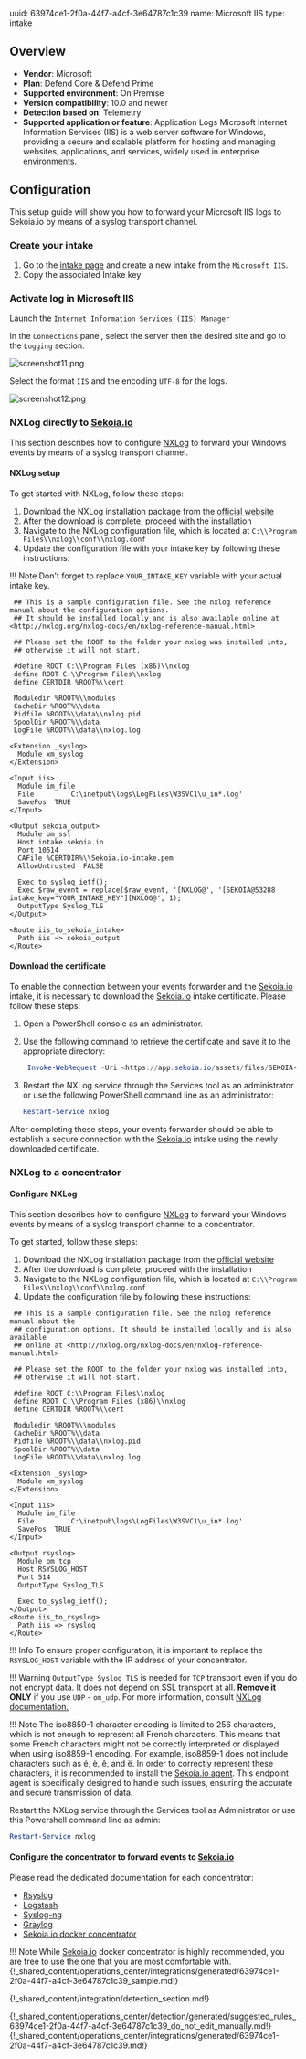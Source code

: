 uuid: 63974ce1-2f0a-44f7-a4cf-3e64787c1c39
name: Microsoft IIS
type: intake

## Overview
- **Vendor**: Microsoft
- **Plan**: Defend Core & Defend Prime
- **Supported environment**: On Premise
- **Version compatibility**: 10.0 and newer
- **Detection based on**: Telemetry
- **Supported application or feature**: Application Logs
Microsoft Internet Information Services (IIS) is a web server software for Windows, providing a secure and scalable platform for hosting and managing websites, applications, and services, widely used in enterprise environments.



## Configuration

This setup guide will show you how to forward your Microsoft IIS logs to Sekoia.io by means of a syslog transport channel.

### Create your intake

1. Go to the [intake page](https://app.sekoia.io/operations/intakes) and create a new intake from the `Microsoft IIS`.
2. Copy the associated Intake key

### Activate log in Microsoft IIS

Launch the `Internet Information Services (IIS) Manager`

In the `Connections` panel, select the server then the desired site and go to the `Logging` section.

![screenshot11.png](/assets/integration/application/microsoft-iis/screenshot11.png)

Select the format `IIS` and the encoding `UTF-8` for the logs.

![screenshot12.png](/assets/integration/application/microsoft-iis/screenshot12.png)

### NXLog directly to [Sekoia.io](http://sekoia.io/)

This section describes how to configure [NXLog](https://nxlog.co/) to forward your Windows events by means of a syslog transport channel.

#### NXLog setup

To get started with NXLog, follow these steps:

1. Download the NXLog installation package from the [official website](https://nxlog.co/products/all/download)
2. After the download is complete, proceed with the installation
3. Navigate to the NXLog configuration file, which is located at `C:\\Program Files\\nxlog\\conf\\nxlog.conf`
4. Update the configuration file with your intake key by following these instructions:

!!! Note
    Don't forget to replace `YOUR_INTAKE_KEY` variable with your actual intake key.

```
 ## This is a sample configuration file. See the nxlog reference manual about the configuration options.
 ## It should be installed locally and is also available online at <http://nxlog.org/nxlog-docs/en/nxlog-reference-manual.html>

 ## Please set the ROOT to the folder your nxlog was installed into,
 ## otherwise it will not start.

 #define ROOT C:\\Program Files (x86)\\nxlog
 define ROOT C:\\Program Files\\nxlog
 define CERTDIR %ROOT%\\cert

 Moduledir %ROOT%\\modules
 CacheDir %ROOT%\\data
 Pidfile %ROOT%\\data\\nxlog.pid
 SpoolDir %ROOT%\\data
 LogFile %ROOT%\\data\\nxlog.log

<Extension _syslog>
  Module xm_syslog
</Extension>

<Input iis>
  Module im_file
  File        'C:\inetpub\logs\LogFiles\W3SVC1\u_in*.log'
  SavePos  TRUE
</Input>

<Output sekoia_output>
  Module om_ssl
  Host intake.sekoia.io
  Port 10514
  CAFile %CERTDIR%\\Sekoia.io-intake.pem
  AllowUntrusted  FALSE

  Exec to_syslog_ietf();
  Exec $raw_event = replace($raw_event, '[NXLOG@', '[SEKOIA@53288 intake_key="YOUR_INTAKE_KEY"][NXLOG@', 1);
  OutputType Syslog_TLS
</Output>

<Route iis_to_sekoia_intake>
  Path iis => sekoia_output
</Route>

```

#### Download the certificate

To enable the connection between your events forwarder and the [Sekoia.io](http://sekoia.io/) intake, it is necessary to download the [Sekoia.io](http://sekoia.io/) intake certificate. Please follow these steps:

1. Open a PowerShell console as an administrator.
2. Use the following command to retrieve the certificate and save it to the appropriate directory:
    
    ```powershell
     Invoke-WebRequest -Uri <https://app.sekoia.io/assets/files/SEKOIA-IO-intake.pem> -OutFile 'C:\\Program Files\\nxlog\\cert\\Sekoia.io-intake.pem'
    
    ```
    
3. Restart the NXLog service through the Services tool as an administrator or use the following PowerShell command line as an administrator:
    
    ```powershell
    Restart-Service nxlog
    
    ```
    

After completing these steps, your events forwarder should be able to establish a secure connection with the [Sekoia.io](http://sekoia.io/) intake using the newly downloaded certificate.

### NXLog to a concentrator

#### Configure NXLog

This section describes how to configure [NXLog](https://nxlog.co/) to forward your Windows events by means of a syslog transport channel to a concentrator.

To get started, follow these steps:

1. Download the NXLog installation package from the [official website](https://nxlog.co/products/all/download)
2. After the download is complete, proceed with the installation
3. Navigate to the NXLog configuration file, which is located at `C:\\Program Files\\nxlog\\conf\\nxlog.conf`
4. Update the configuration file by following these instructions:

```
 ## This is a sample configuration file. See the nxlog reference manual about the
 ## configuration options. It should be installed locally and is also available
 ## online at <http://nxlog.org/nxlog-docs/en/nxlog-reference-manual.html>

 ## Please set the ROOT to the folder your nxlog was installed into,
 ## otherwise it will not start.

 #define ROOT C:\\Program Files\\nxlog
 define ROOT C:\\Program Files (x86)\\nxlog
 define CERTDIR %ROOT%\\cert

 Moduledir %ROOT%\\modules
 CacheDir %ROOT%\\data
 Pidfile %ROOT%\\data\\nxlog.pid
 SpoolDir %ROOT%\\data
 LogFile %ROOT%\\data\\nxlog.log

<Extension _syslog>
  Module xm_syslog
</Extension>

<Input iis>
  Module im_file
  File        'C:\inetpub\logs\LogFiles\W3SVC1\u_in*.log'
  SavePos  TRUE
</Input>

<Output rsyslog>
  Module om_tcp
  Host RSYSLOG_HOST
  Port 514
  OutputType Syslog_TLS

  Exec to_syslog_ietf();
</Output>
<Route iis_to_rsyslog>
  Path iis => rsyslog
</Route>

```

!!! Info
    To ensure proper configuration, it is important to replace the `RSYSLOG_HOST` variable with the IP address of your concentrator.

!!! Warning
    `OutputType Syslog_TLS` is needed for `TCP` transport even if you do not encrypt data. It does not depend on SSL transport at all.
    **Remove it ONLY** if you use `UDP` - `om_udp`.
    For more information, consult [NXLog documentation.](https://docs.nxlog.co/refman/current/xm/syslog.html)

!!! Note
    The iso8859-1 character encoding is limited to 256 characters, which is not enough to represent all French characters. This means that some French characters might not be correctly interpreted or displayed when using iso8859-1 encoding. For example, iso8859-1 does not include characters such as é, è, ê, and ë.
    In order to correctly represent these characters, it is recommended to install the [Sekoia.io agent](https://docs.sekoia.io/integration/integrations/endpoint/sekoiaio/). This endpoint agent is specifically designed to handle such issues, ensuring the accurate and secure transmission of data.

Restart the NXLog service through the Services tool as Administrator or use this Powershell command line as admin:

```powershell
Restart-Service nxlog

```

#### Configure the concentrator to forward events to [Sekoia.io](http://sekoia.io/)

Please read the dedicated documentation for each concentrator:

- [Rsyslog](https://www.notion.so/ingestion_methods/syslog/overview/)
- [Logstash](https://www.notion.so/ingestion_methods/logstash/)
- [Syslog-ng](https://www.notion.so/ingestion_methods/syslog-ng/)
- [Graylog](https://www.notion.so/ingestion_methods/graylog/)
- [Sekoia.io docker concentrator](https://www.notion.so/ingestion_methods/sekoiaio_forwarder/)

!!! Note
    While [Sekoia.io](http://sekoia.io/) docker concentrator is highly recommended, you are free to use the one that you are most comfortable with.
{!_shared_content/operations_center/integrations/generated/63974ce1-2f0a-44f7-a4cf-3e64787c1c39_sample.md!}


{!_shared_content/integration/detection_section.md!}

{!_shared_content/operations_center/detection/generated/suggested_rules_63974ce1-2f0a-44f7-a4cf-3e64787c1c39_do_not_edit_manually.md!}
{!_shared_content/operations_center/integrations/generated/63974ce1-2f0a-44f7-a4cf-3e64787c1c39.md!}

